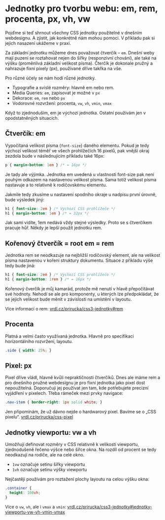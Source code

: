 # Jednotky pro tvorbu webu: em, rem, procenta, px, vh, vw

Pojďme si teď shrnout všechny CSS jednotky použitelné v dnešním webdesignu. A zjistit, jak konkrétně nám mohou pomoci. V příkladu pak si jejich nasazení ukážeme v praxi.

Za základní jednotku můžeme dnes považovat čtverčík – `em`. Dnešní weby mají puzení se roztahovat nejen do šířky (responzivní chování), ale také na výšku (proměnlivá základní velikost písma). Čterčík je dokonale pružný a nahrazuje fixní pixely (px), používané dříve takřka na vše.

Pro různé účely se nám hodí různé jednotky.

* Typografie a svislé rozměry: hlavně em nebo rem. 
* Media Queries: `em`, zapisovat je možné v `px`
* Dekorace: `em`, `rem` nebo `px` 
* Vodorovné rozvržení: procenta, `vw`, `vh`, `vmin`, `vmax`

Když to zjednoduším, em je výchozí jednotka. Ostatní používám jen v opodstatněných situacích.

## Čtverčík: em

Vypočítaná velikost písma (`font-size`) daného elementu. Pokud je tedy výchozí velikost téměř ve všech prohlížečích 16 pixelů, pak vnější okraj zezdola bude v následnujícím příkladu také 16px:

```css
p { margin-bottom: 1em } /* = 16px */
```

Je tady ale výjimka. Jednotka em uvedená u vlastnosti font-size pak není pouhým odkazem na nastavenou velikost písma. Sama totiž velikost písma nastavuje a to relativně k rodičovskému elementu.

Jakmile tedy zkusíme u nastavení spodního okraje u nadpisu první úrovně, bude výsledek jiný:

```css
h1 { font-size: 2em } /* Výchozí CSS prohlížeče */
h1 { margin-bottom: 1em } /* = 32px */
```

Jak sami vidíte, 1em nedává vždy stejné výsledky. Proto se s čtverčíkem pracuje hůř. Někdy je lepší použít jednotku rem.

## Kořenový čtverčík = root em = rem

Jednotka rem se neodkazuje na nejbližší rodičovský element, ale na velikost písma nastavenou v kořeni struktury dokumentu. Situace z příkladu výše tedy bude jiná:

```css
h1 { font-size: 2em } /* Výchozí CSS prohlížeče */
h1 { margin-bottom: 1rem } /* = 16px */
```

Kořenový čverčík je můj kamarád, protože mě nenutí v hlavě přepočítávat své hodnoty. Nehodí se ale pro komponenty, u kterých lze předpokládat, že se jejich velikost bude měnit v závislosti na umístění v layoutu.

Více informací o rem: [vrdl.cz/prirucka/css3-jednotky#rem](http://www.vzhurudolu.cz/prirucka/css3-jednotky#rem)

## Procenta

Platná a velmi často využívaná jednotka. Hlavně pro specifikaci horizontálního rozvržení, layoutu.

```css
.side { width: 25%; }
```

## Pixel: px

Pixel dříve vládl, hlavně kvůli nepraktičnosti čtverčíků. Dnes ale máme rem a pro dnešního pružné webdesignu je pro fixní jednotka jako pixel dost nepoužitelná. Doporučuji jej používat jen tam, kde potřebujete precizní vyjádření v pixelech. Třeba rámeček mezi prvky navigace:

```css
.nav-item { border-right: 1px solid white; }
```

Jen připomínám, že už dávno nejde o hardwarový pixel. Bavíme se o „CSS pixelu“. [vrdl.cz/prirucka/css-pixel](http://www.vzhurudolu.cz/prirucka/css-pixel)

## Jednotky viewportu: vw a vh

Umožňují definovat rozměry v CSS relativně k velikosti viewportu, zjednodušeně řečeno výšce nebo šířce okna. Na rozdíl od procent se tedy neodkazují na rodiče, ale na celé okno.

* `1vw` označuje setinu šířky viewportu
* `1vh` označuje setinu výšky viewportu

Nejčastěji používám pro roztažení plochy layoutu na celou výšku okna:

```css
.container {
  height: 100vh;
}
```

Více o `vw`, `vh`, ale i `vmax` a `vmin`: [vrdl.cz/prirucka/css3-jednotky#jednotky-viewportu-vw-vh-vmin-vmax](http://www.vzhurudolu.cz/prirucka/css3-jednotky#jednotky-viewportu-vw-vh-vmin-vmax)

